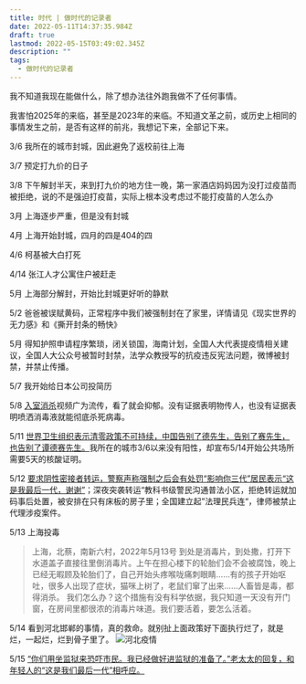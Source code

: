 ```yaml
---
title: 时代 | 做时代的记录者
date: 2022-05-11T14:37:35.984Z
draft: true
lastmod: 2022-05-15T03:49:02.345Z
description: ""
tags:
  - 做时代的记录者
---
```

我不知道我现在能做什么，除了想办法往外跑我做不了任何事情。

我害怕2025年的来临，甚至是2023年的来临。不知道文革之前，或历史上相同的事情发生之前，是否有这样的前兆，我想记下来，全部记下来。

3/6 我所在的城市封城，因此避免了返校前往上海

3/7 预定打九价的日子

3/8 下午解封半天，来到打九价的地方住一晚，第一家酒店妈妈因为没打过疫苗而被拒绝，说的不是强迫打疫苗，实际上根本没考虑过不能打疫苗的人怎么办

3月 上海逐步严重，但是没有封城

4月 上海开始封城，四月的四是404的四

4/6 柯基被大白打死

4/14 张江人才公寓住户被赶走

5月 上海部分解封，开始比封城更好听的静默

5/2 爸爸被误赋黄码，正常程序中我们被强制封在了家里，详情请见《现实世界的无力感》和《撕开封条的畅快》

5月 得知护照申请程序繁琐，闭关锁国，海南计划，全国人大代表提疫情相关建议，全国人大公众号被暂时封禁，法学众教授写的抗疫违反宪法问题，微博被封禁，并禁止传播。

5/7 我开始给日本公司投简历

5/8 [入室消杀](https://youtu.be/JXqXGO2zbng)视频广为流传，看了就会抑郁。没有证据表明物传人，也没有证据表明喷洒消毒液就能彻底杀死病毒。

5/11 [世界卫生组织表示清零政策不可持续，中国告别了德先生，告别了赛先生，也告别了谭德赛先生。](https://youtu.be/b6B6Qj7nMR4)我所在的城市3/6以来没有阳性，却宣布5/14开始公共场所需要5天的核酸证明。

5/12 [要求阴性密接者转运，警察声称强制之后会有处罚“影响你三代”居民表示“这是我最后一代，谢谢”](https://youtu.be/fLJHfMGtdJQ)；深夜突袭转运“教科书级警民沟通普法小区，拒绝转运就加码事后处置，被安排在只有床板的房子里；全国建立起”法理民兵连“，律师被禁止代理涉疫案件。

5/13 上海投毒
> 上海，北蔡，南新六村，2022年5月13号
到处是消毒片，到处撒，打开下水道盖子直接往里倒消毒片。上午在担心楼下的轮胎们会不会被腐蚀，晚上已经无暇顾及轮胎们了，自己开始头疼喉咙痛刺眼睛……有的孩子开始呕吐，很多人出现了症状，猫咪上树了，老鼠们窜了出来……人畜皆是毒，都得消杀。
我们怎么办？这个措施有没有科学依据，我只知道一天没有开门窗，在房间里都很浓的消毒片味道。我们要活着，要怎么活着。

5/14 看到河北邯郸的事情，真的救命。就别扯上面政策好下面执行烂了，就是烂，一起烂，烂到骨子里了。
![河北疫情](/img/aa78f6b2ly1h26u50nvasj20cycmix6p.jpg)

5/15 [“你们用坐监狱来恐吓市民。我已经做好进监狱的准备了。”老太太的回复，和年轻人的“这是我们最后一代”相呼应。](https://youtu.be/mpOjk5D3AoA)


